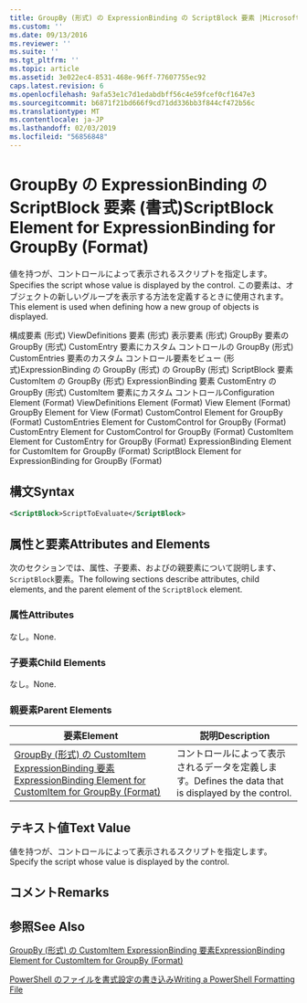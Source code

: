 ```yaml
---
title: GroupBy (形式) の ExpressionBinding の ScriptBlock 要素 |Microsoft Docs
ms.custom: ''
ms.date: 09/13/2016
ms.reviewer: ''
ms.suite: ''
ms.tgt_pltfrm: ''
ms.topic: article
ms.assetid: 3e022ec4-8531-468e-96ff-77607755ec92
caps.latest.revision: 6
ms.openlocfilehash: 9afa53e1c7d1edabdbff56c4e59fcef0cf1647e3
ms.sourcegitcommit: b6871f21bd666f9cd71dd336bb3f844cf472b56c
ms.translationtype: MT
ms.contentlocale: ja-JP
ms.lasthandoff: 02/03/2019
ms.locfileid: "56856848"
---
```

# <a name="scriptblock-element-for-expressionbinding-for-groupby-format"></a><span data-ttu-id="0a2e5-102">GroupBy の ExpressionBinding の ScriptBlock 要素 (書式)</span><span class="sxs-lookup"><span data-stu-id="0a2e5-102">ScriptBlock Element for ExpressionBinding for GroupBy (Format)</span></span>

<span data-ttu-id="0a2e5-103">値を持つが、コントロールによって表示されるスクリプトを指定します。</span><span class="sxs-lookup"><span data-stu-id="0a2e5-103">Specifies the script whose value is displayed by the control.</span></span> <span data-ttu-id="0a2e5-104">この要素は、オブジェクトの新しいグループを表示する方法を定義するときに使用されます。</span><span class="sxs-lookup"><span data-stu-id="0a2e5-104">This element is used when defining how a new group of objects is displayed.</span></span>

<span data-ttu-id="0a2e5-105">構成要素 (形式) ViewDefinitions 要素 (形式) 表示要素 (形式) GroupBy 要素の GroupBy (形式) CustomEntry 要素にカスタム コントロールの GroupBy (形式) CustomEntries 要素のカスタム コントロール要素をビュー (形式)ExpressionBinding の GroupBy (形式) の GroupBy (形式) ScriptBlock 要素 CustomItem の GroupBy (形式) ExpressionBinding 要素 CustomEntry の GroupBy (形式) CustomItem 要素にカスタム コントロール</span><span class="sxs-lookup"><span data-stu-id="0a2e5-105">Configuration Element (Format) ViewDefinitions Element (Format) View Element (Format) GroupBy Element for View (Format) CustomControl Element for GroupBy (Format) CustomEntries Element for CustomControl for GroupBy (Format) CustomEntry Element for CustomControl for GroupBy (Format) CustomItem Element for CustomEntry for GroupBy (Format) ExpressionBinding Element for CustomItem for GroupBy (Format) ScriptBlock Element for ExpressionBinding for GroupBy (Format)</span></span>

## <a name="syntax"></a><span data-ttu-id="0a2e5-106">構文</span><span class="sxs-lookup"><span data-stu-id="0a2e5-106">Syntax</span></span>

```xml
<ScriptBlock>ScriptToEvaluate</ScriptBlock>
```

## <a name="attributes-and-elements"></a><span data-ttu-id="0a2e5-107">属性と要素</span><span class="sxs-lookup"><span data-stu-id="0a2e5-107">Attributes and Elements</span></span>

<span data-ttu-id="0a2e5-108">次のセクションでは、属性、子要素、およびの親要素について説明します、`ScriptBlock`要素。</span><span class="sxs-lookup"><span data-stu-id="0a2e5-108">The following sections describe attributes, child elements, and the parent element of the `ScriptBlock` element.</span></span>

### <a name="attributes"></a><span data-ttu-id="0a2e5-109">属性</span><span class="sxs-lookup"><span data-stu-id="0a2e5-109">Attributes</span></span>

<span data-ttu-id="0a2e5-110">なし。</span><span class="sxs-lookup"><span data-stu-id="0a2e5-110">None.</span></span>

### <a name="child-elements"></a><span data-ttu-id="0a2e5-111">子要素</span><span class="sxs-lookup"><span data-stu-id="0a2e5-111">Child Elements</span></span>

<span data-ttu-id="0a2e5-112">なし。</span><span class="sxs-lookup"><span data-stu-id="0a2e5-112">None.</span></span>

### <a name="parent-elements"></a><span data-ttu-id="0a2e5-113">親要素</span><span class="sxs-lookup"><span data-stu-id="0a2e5-113">Parent Elements</span></span>

|<span data-ttu-id="0a2e5-114">要素</span><span class="sxs-lookup"><span data-stu-id="0a2e5-114">Element</span></span>|<span data-ttu-id="0a2e5-115">説明</span><span class="sxs-lookup"><span data-stu-id="0a2e5-115">Description</span></span>|
|-------------|-----------------|
|[<span data-ttu-id="0a2e5-116">GroupBy (形式) の CustomItem ExpressionBinding 要素</span><span class="sxs-lookup"><span data-stu-id="0a2e5-116">ExpressionBinding Element for CustomItem for GroupBy (Format)</span></span>](./expressionbinding-element-for-customitem-for-groupby-format.md)|<span data-ttu-id="0a2e5-117">コントロールによって表示されるデータを定義します。</span><span class="sxs-lookup"><span data-stu-id="0a2e5-117">Defines the data that is displayed by the control.</span></span>|

## <a name="text-value"></a><span data-ttu-id="0a2e5-118">テキスト値</span><span class="sxs-lookup"><span data-stu-id="0a2e5-118">Text Value</span></span>

<span data-ttu-id="0a2e5-119">値を持つが、コントロールによって表示されるスクリプトを指定します。</span><span class="sxs-lookup"><span data-stu-id="0a2e5-119">Specify the script whose value is displayed by the control.</span></span>

## <a name="remarks"></a><span data-ttu-id="0a2e5-120">コメント</span><span class="sxs-lookup"><span data-stu-id="0a2e5-120">Remarks</span></span>

## <a name="see-also"></a><span data-ttu-id="0a2e5-121">参照</span><span class="sxs-lookup"><span data-stu-id="0a2e5-121">See Also</span></span>

[<span data-ttu-id="0a2e5-122">GroupBy (形式) の CustomItem ExpressionBinding 要素</span><span class="sxs-lookup"><span data-stu-id="0a2e5-122">ExpressionBinding Element for CustomItem for GroupBy (Format)</span></span>](./expressionbinding-element-for-customitem-for-groupby-format.md)

[<span data-ttu-id="0a2e5-123">PowerShell のファイルを書式設定の書き込み</span><span class="sxs-lookup"><span data-stu-id="0a2e5-123">Writing a PowerShell Formatting File</span></span>](./writing-a-powershell-formatting-file.md)
